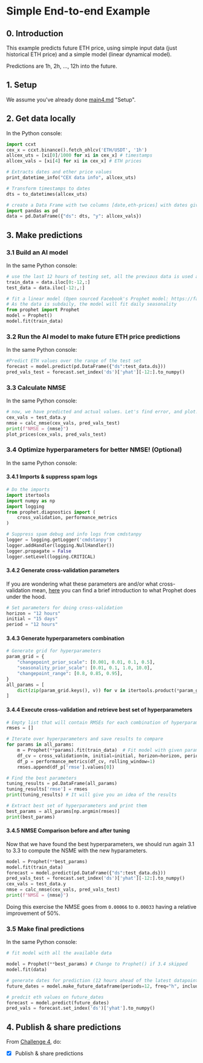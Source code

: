 <!--
Copyright 2023 Ocean Protocol Foundation
SPDX-License-Identifier: Apache-2.0
-->

# Simple End-to-end Example

## 0. Introduction

This example predicts future ETH price, using simple input data (just historical ETH price) and a simple model (linear dynamical model).

Predictions are 1h, 2h, ..., 12h into the future.

## 1. Setup

We assume you've already done [main4.md](../challenges/main4.md#1-setup) "Setup".

## 2. Get data locally

In the Python console:

```python
import ccxt
cex_x = ccxt.binance().fetch_ohlcv('ETH/USDT', '1h')
allcex_uts = [xi[0]/1000 for xi in cex_x] # timestamps
allcex_vals = [xi[4] for xi in cex_x] # ETH prices

# Extracts dates and ether price values
print_datetime_info("CEX data info", allcex_uts)

# Transform timestamps to dates
dts = to_datetimes(allcex_uts)

# create a Data Frame with two columns [date,eth-prices] with dates given in intervals of 1-hour
import pandas as pd
data = pd.DataFrame({"ds": dts, "y": allcex_vals})
```

## 3.  Make predictions

### 3.1  Build an AI model

In the same Python console:

```python continuation
# use the last 12 hours of testing set, all the previous data is used as training
train_data = data.iloc[0:-12,:]
test_data = data.iloc[-12:,:]

# fit a linear model (Open sourced Facebook's Prophet model: https://facebook.github.io/prophet/)
# As the data is subdaily, the model will fit daily seasonality
from prophet import Prophet
model = Prophet()
model.fit(train_data)
```

### 3.2  Run the AI model to make future ETH price predictions

In the same Python console:

```python continuation
#Predict ETH values over the range of the test set
forecast = model.predict(pd.DataFrame({"ds":test_data.ds}))
pred_vals_test = forecast.set_index('ds')['yhat'][-12:].to_numpy()
```

### 3.3 Calculate NMSE

In the same Python console:

```python continuation
# now, we have predicted and actual values. Let's find error, and plot!
cex_vals = test_data.y
nmse = calc_nmse(cex_vals, pred_vals_test)
print(f"NMSE = {nmse}")
plot_prices(cex_vals, pred_vals_test)
```

### 3.4 Optimize hyperparameters for better NMSE! (Optional)

In the same Python console:

#### 3.4.1 Imports & suppress spam logs

```python continuation
# Do the imports
import itertools
import numpy as np
import logging
from prophet.diagnostics import (
    cross_validation, performance_metrics
)

# Suppress spam debug and info logs from cmdstanpy
logger = logging.getLogger('cmdstanpy')
logger.addHandler(logging.NullHandler())
logger.propagate = False
logger.setLevel(logging.CRITICAL)
```

#### 3.4.2 Generate cross-validation parameters

If you are wondering what these parameters are and/or what cross-validation mean, [here](https://blog.oceanprotocol.com/capitalize-with-ocean-protocol-a-predict-eth-tutorial-b2da136633f0) you can find a brief introduction to what Prophet does under the hood.
```python continuation
# Set parameters for doing cross-validation
horizon = "12 hours"
initial = "15 days"
period = "12 hours"
```

#### 3.4.3 Generate hyperparameters combination
```python continuation
# Generate grid for hyperparameters
param_grid = {  
    "changepoint_prior_scale": [0.001, 0.01, 0.1, 0.5],
    "seasonality_prior_scale": [0.01, 0.1, 1.0, 10.0],
    "changepoint_range": [0.8, 0.85, 0.95],
}
all_params = [
    dict(zip(param_grid.keys(), v)) for v in itertools.product(*param_grid.values())
]
```

#### 3.4.4 Execute cross-validation and retrieve best set of hyperparameters
```python continuation
# Empty list that will contain RMSEs for each combination of hyperparams
rmses = []

# Iterate over hyperparameters and save results to compare
for params in all_params:
    m = Prophet(**params).fit(train_data)  # Fit model with given params
    df_cv = cross_validation(m, initial=initial, horizon=horizon, period=period, parallel="processes")
    df_p = performance_metrics(df_cv, rolling_window=1)
    rmses.append(df_p['rmse'].values[0])

# Find the best parameters
tuning_results = pd.DataFrame(all_params)
tuning_results['rmse'] = rmses
print(tuning_results) # It will give you an idea of the results

# Extract best set of hyperparameters and print them
best_params = all_params[np.argmin(rmses)]
print(best_params)
```

#### 3.4.5 NMSE Comparison before and after tuning

Now that we have found the best hyperparameters, we should run again 3.1 to 3.3 to compute the NSME with the new hyparameters.

```python continue
model = Prophet(**best_params)
model.fit(train_data)
forecast = model.predict(pd.DataFrame({"ds":test_data.ds}))
pred_vals_test = forecast.set_index('ds')['yhat'][-12:].to_numpy()
cex_vals = test_data.y
nmse = calc_nmse(cex_vals, pred_vals_test)
print(f"NMSE = {nmse}")
```
Doing this exercise the NMSE goes from `0.00066` to `0.00033` having a relative improvement of 50%.

### 3.5 Make final predictions

In the same Python console:

```python continuation
# fit model with all the available data

model = Prophet(**best_params) # Change to Prophet() if 3.4 skipped
model.fit(data)

# generate dates for prediction (12 hours ahead of the latest datapoint in the data time)
future_dates = model.make_future_dataframe(periods=12, freq="h", include_history=False)

# predcit eth values on future_dates
forecast = model.predict(future_dates)
pred_vals = forecast.set_index('ds')['yhat'].to_numpy()

```


## 4.  Publish & share predictions
From [Challenge 4](../challenges/main4.md), do:
- [x] Publish & share predictions